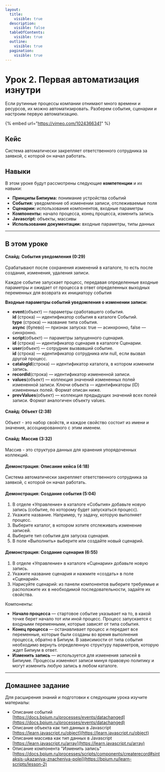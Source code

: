```yaml
---
layout:
  title:
    visible: true
  description:
    visible: false
  tableOfContents:
    visible: true
  outline:
    visible: true
  pagination:
    visible: true
---
```


# Урок 2. Первая автоматизация изнутри

Если рутинные процессы компании отнимают много времени и ресурсов, их можно автоматизировать. Разберем события, сценарии и настроим первую автоматизацию.

{% embed url="https://vimeo.com/1024366341" %}

## Кейс

Система автоматически закрепляет ответственного сотрудника за заявкой, с которой он начал работать.

## Навыки

В этом уроке будут рассмотрены следующие **компетенции** и их навыки:

* **Принципы Бипиума:** понимание устройства событий
* **События:** уведомление об изменении записи, отслеживаемые поля
* **Сценарии:** использования компонентов, входные параметры
* **Компоненты:** начало процесса, конец процесса, изменить запись
* **Javascript:** объекты, массивы
* **Использование документации:** входные параметры, типы данных

***

## В этом уроке

#### **Слайд: События уведомления (0:29)**

Срабатывают после сохранения изменений в каталоге, то есть после создания, изменения, удаления записи.

Каждое событие запускает процесс, передавая определенные входные параметры и ожидает от процесса в ответ определенных выходных переменных для возврата их инициатору события

**Входные параметры событий уведомления о изменении записи:**

* **event**(объект) — параметры сработавшего события.\
  &#x20;   **id** (строка) — идентификатор события в каталоге Событий.\
  &#x20;   **type** (строка) — название типа события.\
  &#x20;   **async** (булево) — признак запуска: true — асинхронно, false — синхронно.
* **script**(объект) — параметры запущенного сценария.\
  &#x20;   **id** (строка) — идентификатор сценария в каталоге Сценарии.
* **user**(объект) — сотрудник вызвавший событие.\
  &#x20;   **id** (строка) — идентификатор сотрудника или null, если вызвал другой процесс.
* **catalogId**(строка) — идентификатор каталога, в котором изменили запись.
* **recordId**(строка) — идентификатор измененной записи.
* **values**(объект) — коллекция значений измененных полей измененной записи. Ключи объекта — идентификаторы (ID) измененных полей. Формат описан ниже.
* **prevValues**(объект) — коллекция предыдущих значений всех полей записи. Формат аналогичен объекту values.

#### **Слайд: Объект (2:38)**

Объект - это набор свойств, и каждое свойство состоит из имени и значения, ассоциированного с этим именем.

#### **Слайд: Массив (3:32)**

Массив - это структура данных для хранения упорядоченных коллекций.

#### **Демонстрация: Описание кейса (4:18)**

Система автоматически закрепляет ответственного сотрудника за заявкой, с которой он начал работать.

#### **Демонстрация: Создание события (5:04)**

1. В отделе «Управление» в каталоге «События» добавьте новую запись (событие, по которому будет запускаться процесс).
2. Укажите название. Например, ту задачу, которую выполняет процесс.
3. Выберите каталог, в котором хотите отслеживать изменение записей.
4. Выберите тип события для запуска сценария.&#x20;
5. В поле «Выполнить» выберите или создайте новый сценарий.

#### **Демонстрация: Создание сценария (6:55)**

1. В отделе «Управление» в каталоге «Сценарии» добавьте новую запись.
2. Укажите название сценария и нажмите «создать» в поле «Сценарий».
3. Нарисуйте сценарий: из панели компонентов выберите требуемые и расположите их в необходимой последовательности, задайте их свойства.

Компоненты:

* **Начало процесса** — стартовое событие указывает на то, в какой точке берет начало тот или иной процесс. Процесс запускается с входными переменными, которые зависят от типа события.
* **Конец процесса** — останавливает процесс и передает все переменные, которые были созданы во время выполнения процесса, обратно в Бипиум. В зависимости от типа события необходимо вернуть определенную структуру параметров, которую ждет Бипиум в ответ.
* **Изменить запись** — используется для изменения записей в Бипиуме. Процессы изменяют записи минуя правовую политику и могут изменить любую запись в любом каталоге.

***

## Домашнее задание

Для расширения знаний и подготовки к следующим урока изучите материалы:

* Описание событий\
  [https://docs.bpium.ru/processes/events/datachanged](https://docs.bpium.ru/processes/events/datachanged)
* Описание объекта как тип данных в Javascript\
  [https://learn.javascript.ru/object](https://learn.javascript.ru/object)
* Описание массива как тип данных в Javascript\
  [https://learn.javascript.ru/array](https://learn.javascript.ru/array)
* Описание компонента "Изменить запись"\
  [https://docs.bpium.ru/processes/scripts/components/createrecord#sintaksis-ukazaniya-znacheniya-polei](https://bpium.ru/learn-scripts/lesson-2)
